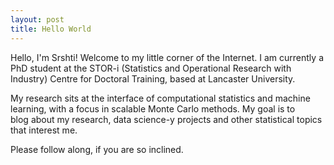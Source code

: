 ```yaml
---
layout: post
title: Hello World
---
```

Hello, I'm Srshti! Welcome to my little corner of the Internet. I am currently a PhD student at the STOR-i (Statistics and Operational Research with Industry) Centre for Doctoral Training, based at Lancaster University. 

My research sits at the interface of computational statistics and machine learning, with a focus in scalable Monte Carlo methods. My goal is to blog about my research, data science-y projects and other statistical topics that interest me. 

Please follow along, if you are so inclined.
